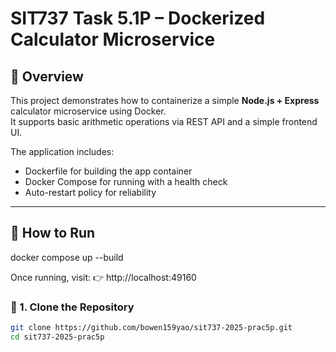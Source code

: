 # SIT737 Task 5.1P – Dockerized Calculator Microservice

## 📘 Overview

This project demonstrates how to containerize a simple **Node.js + Express** calculator microservice using Docker.  
It supports basic arithmetic operations via REST API and a simple frontend UI.

The application includes:

- Dockerfile for building the app container
- Docker Compose for running with a health check
- Auto-restart policy for reliability

---

## 🚀 How to Run

docker compose up --build

Once running, visit:
👉 http://localhost:49160

### 🔹 1. Clone the Repository

```bash
git clone https://github.com/bowen159yao/sit737-2025-prac5p.git
cd sit737-2025-prac5p
```
